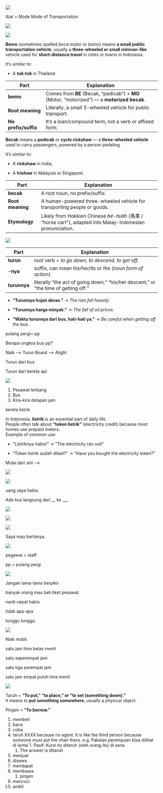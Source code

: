 ![](Screenshot_2025-10-14T19-05-18_UTC+0800.png)

Alat = Mode
Mode of Transportation

![](Screenshot_2025-10-14T19-05-01_UTC+0800.png)


![](Screenshot_2025-10-14T19-06-24_UTC+0800.png)

**Bemo** (sometimes spelled _beca motor_ or _bemo_) means **a small public transportation vehicle**, usually a **three-wheeled or small minivan-like** vehicle used for **short-distance travel** in cities or towns in Indonesia.

It’s similar to:

- A **tuk-tuk** in Thailand

|Part|Explanation|
|---|---|
|**bemo**|Comes from **BE** (Becak, “pedicab”) + **MO** (Motor, “motorized”) — a **motorized becak**.|
|**Root meaning**|Literally, a small 3-wheeled vehicle for public transport.|
|**No prefix/suffix**|It’s a loan/compound term, not a verb or affixed form.|

**Becak** means a **pedicab** or **cycle rickshaw** — a **three-wheeled vehicle** used to carry passengers, powered by a person pedaling.

It’s similar to:

- A **rickshaw** in India,
    
- A **trishaw** in Malaysia or Singapore.
    

|Part|Explanation|
|---|---|
|**becak**|A root noun, no prefix/suffix.|
|**Root meaning**|A human-powered three-wheeled vehicle for transporting people or goods.|
|**Etymology**|Likely from Hokkien Chinese _bé-tsia̍h_ (馬車 / “horse cart”), adapted into Malay-Indonesian pronunciation.|


![](Screenshot_2025-10-14T19-10-53_UTC+0800.png)

| Part         | Explanation                                                                         |
| ------------ | ----------------------------------------------------------------------------------- |
| **turun**    | root verb = _to go down, to descend, to get off._                                   |
| **-nya**     | suffix, can mean _his/her/its_ or _the (noun form of action)._                      |
| **turunnya** | literally “the act of going down,” “his/her descent,” or “the time of getting off.” |
- **“Turunnya hujan deras.”** → _The rain fell heavily._
    
- **“Turunnya harga minyak.”** → _The fall of oil prices._
    
- **“Waktu turunnya dari bus, hati-hati ya.”** → _Be careful when getting off the bus._


pulang pergi= pp

Berapa ongkos bus pp?

Naik --> Turun
Board --> Alight

Turun dari bus

Turun dari kereta api

![](Screenshot_2025-10-14T19-17-58_UTC+0800.png)

1. Pesawat terbang
2. Bus
3. Kira-kira delapan jam



kereta listrik

In Indonesia, **listrik** is an essential part of daily life.  
People often talk about **“token listrik”** (electricity credit) because most homes use prepaid meters.  
Example of common use:

- “Listriknya habis!” → “The electricity ran out!”
    
- “Token listrik sudah dibeli?” → “Have you bought the electricity token?”


Mulai dari sini -->


![](Screenshot_2025-10-14T19-20-23_UTC+0800.png)



![](Screenshot_2025-10-14T19-21-41_UTC+0800.png)

uang saya habis.

Ada bus langsung dari __ ke ___

![](Screenshot_2025-10-14T19-21-48_UTC+0800.png)


![](Screenshot_2025-10-14T19-22-19_UTC+0800.png)


![](Screenshot_2025-10-14T19-22-31_UTC+0800.png)


Saya mau bertanya.

![](Screenshot_2025-10-14T19-41-23_UTC+0800.png)

pegawai = staff

pp = pulang pergi

![](Screenshot_2025-10-14T19-41-45_UTC+0800.png)

Jangan lama-lama berpikir

banyak orang mau beli tiket pesawat

nanti cepat habis

tidak apa-apa

tunggu tunggu


![](Screenshot_2025-10-14T19-54-59_UTC+0800.png)

Naik mobil. 

satu jam lima belas menit

satu seperempat jam

satu tiga perempat jam

satu jam empat puluh lima menit

![](Screenshot_2025-10-14T20-15-19_UTC+0800.png)

Taruh = **“To put,” “to place,” or “to set (something down).”**  
It means to **put something somewhere**, usually a physical object.

Pinjam = **“To borrow.”**



1. membeli
2. baca
3. coba
4. taruh XXXX because no agent. It is like the third person because someone must put the chair there. e.g. Pakaian perempuan bisa dilihat di lantai 1.  Pasif: Kursi itu ditaruh (oleh orang itu) di sana.
	1. The answer is ditaruh
5. menjual
6. disewa
7. mendapat
8. membawa
	1. pinjam
9. mencuci
10. ambil
